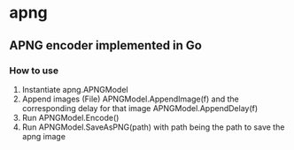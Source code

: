 # apng

## APNG encoder implemented in Go

### How to use
1. Instantiate apng.APNGModel
2. Append images (File)	APNGModel.AppendImage(f) and the corresponding delay for that image APNGModel.AppendDelay(f)
3. Run APNGModel.Encode()
4. Run APNGModel.SaveAsPNG(path) with path being the path to save the apng image
